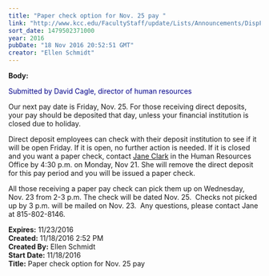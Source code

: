 ```yaml
---
title: "Paper check option for Nov. 25 pay "
link: "http://www.kcc.edu/FacultyStaff/update/Lists/Announcements/DispForm.aspx?ID=2336"
sort_date: 1479502371000
year: 2016
pubDate: "18 Nov 2016 20:52:51 GMT"
creator: "Ellen Schmidt"
---
```


<div><b>Body:</b> <div class="ExternalClassE57439E59E7943B7878DBA1ED46C564E"><p style="color:darkblue">​<span>Submitted by David Cagle, director of human resources</span></p>
<p>Our next pay date is Friday, Nov. 25. For those receiving direct deposits, your pay should be deposited that day, unless your financial institution is closed due to holiday.</p>
<p>Direct deposit employees can check with their deposit institution to see if it will be open Friday. If it is open, no further action is needed. If it is closed and you want a paper check, contact <a href="mailto:jclark@kcc.edu">Jane Clark</a> in the Human Resources Office by 4:30 p.m. on Monday, Nov 21. She will remove the direct deposit for this pay period and you will be issued a paper check.</p>
<p>All those receiving a paper pay check can pick them up on Wednesday, Nov. 23 from 2-3 p.m. The check will be dated Nov. 25.  Checks not picked up by 3 p.m. will be mailed on Nov. 23.  Any questions, please contact Jane at 815-802-8146.</p></div></div>
<div><b>Expires:</b> 11/23/2016</div>
<div><b>Created:</b> 11/18/2016 2:52 PM</div>
<div><b>Created By:</b> Ellen Schmidt</div>
<div><b>Start Date:</b> 11/18/2016</div>
<div><b>Title:</b> Paper check option for Nov. 25 pay </div>
